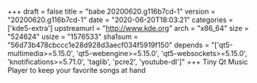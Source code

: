 +++
draft = false
title = "babe 20200620.g116b7cd-1"
version = "20200620.g116b7cd-1"
date = "2020-06-20T18:03:21"
categories = ['kde5-extra']
upstreamurl = "http://www.kde.org"
arch = "x86_64"
size = "524624"
usize = "1576533"
sha1sum = "56d73b478cbccc1e28d928d3aecf034f5919f150"
depends = "['qt5-multimedia>=5.15.0', 'qt5-webengine>=5.15.0', 'qt5-websockets>=5.15.0', 'knotifications>=5.71.0', 'taglib', 'pcre2', 'youtube-dl']"
+++
Tiny Qt Music Player to keep your favorite songs at hand